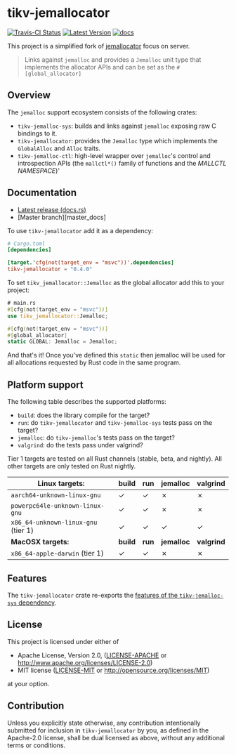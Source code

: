 # tikv-jemallocator

[![Travis-CI Status]][travis] [![Latest Version]][crates.io] [![docs]][docs.rs]

This project is a simplified fork of [jemallocator](https://github.com/gnzlbg/jemallocator) focus on server.

> Links against `jemalloc` and provides a `Jemalloc` unit type that implements
> the allocator APIs and can be set as the `#[global_allocator]`

## Overview

The `jemalloc` support ecosystem consists of the following crates:

* `tikv-jemalloc-sys`: builds and links against `jemalloc` exposing raw C bindings to it.
* `tikv-jemallocator`: provides the `Jemalloc` type which implements the
  `GlobalAlloc` and `Alloc` traits. 
* `tikv-jemalloc-ctl`: high-level wrapper over `jemalloc`'s control and introspection
  APIs (the `mallctl*()` family of functions and the _MALLCTL NAMESPACE_)'

## Documentation

* [Latest release (docs.rs)][docs.rs]
* [Master branch][master_docs]

To use `tikv-jemallocator` add it as a dependency:

```toml
# Cargo.toml
[dependencies]

[target.'cfg(not(target_env = "msvc"))'.dependencies]
tikv-jemallocator = "0.4.0"
```

To set `tikv_jemallocator::Jemalloc` as the global allocator add this to your project:

```rust
# main.rs
#[cfg(not(target_env = "msvc"))]
use tikv_jemallocator::Jemalloc;

#[cfg(not(target_env = "msvc"))]
#[global_allocator]
static GLOBAL: Jemalloc = Jemalloc;
```

And that's it! Once you've defined this `static` then jemalloc will be used for
all allocations requested by Rust code in the same program.

## Platform support

The following table describes the supported platforms: 

* `build`: does the library compile for the target?
* `run`: do `tikv-jemallocator` and `tikv-jemalloc-sys` tests pass on the target?
* `jemalloc`: do `tikv-jemalloc`'s tests pass on the target?
* `valgrind`: do the tests pass under valgrind?

Tier 1 targets are tested on all Rust channels (stable, beta, and nightly). All
other targets are only tested on Rust nightly.

| Linux targets:                      | build     | run     | jemalloc     | valgrind     |
|-------------------------------------|-----------|---------|--------------|--------------|
| `aarch64-unknown-linux-gnu`         | ✓         | ✓       | ✗            | ✗            |
| `powerpc64le-unknown-linux-gnu`     | ✓         | ✓       | ✗            | ✗            |
| `x86_64-unknown-linux-gnu` (tier 1) | ✓         | ✓       | ✓            | ✓            |
| **MacOSX targets:**                 | **build** | **run** | **jemalloc** | **valgrind** |
| `x86_64-apple-darwin` (tier 1)      | ✓         | ✓       | ✗            | ✗            |

## Features

The `tikv-jemallocator` crate re-exports the [features of the `tikv-jemalloc-sys`
dependency](https://github.com/tikv/jemallocator/blob/master/jemalloc-sys/README.md).

## License

This project is licensed under either of

 * Apache License, Version 2.0, ([LICENSE-APACHE](LICENSE-APACHE) or
   http://www.apache.org/licenses/LICENSE-2.0)
 * MIT license ([LICENSE-MIT](LICENSE-MIT) or
   http://opensource.org/licenses/MIT)

at your option.

## Contribution

Unless you explicitly state otherwise, any contribution intentionally submitted
for inclusion in `tikv-jemallocator` by you, as defined in the Apache-2.0 license,
shall be dual licensed as above, without any additional terms or conditions.

[travis]: https://travis-ci.com/tikv/jemallocator
[Travis-CI Status]: https://travis-ci.com/tikv/jemallocator.svg?branch=master
[Latest Version]: https://img.shields.io/crates/v/tikv-jemallocator.svg
[crates.io]: https://crates.io/crates/tikv-jemallocator
[docs]: https://docs.rs/tikv-jemallocator/badge.svg
[docs.rs]: https://docs.rs/tikv-jemallocator/
